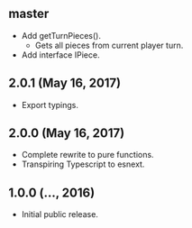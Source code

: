 ## master

* Add getTurnPieces().
    - Gets all pieces from current player turn.
* Add interface IPiece.

## 2.0.1 (May 16, 2017)

* Export typings.

## 2.0.0 (May 16, 2017)

* Complete rewrite to pure functions.
* Transpiring Typescript to esnext.

## 1.0.0 (..., 2016)

* Initial public release.
